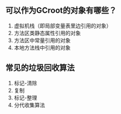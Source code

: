 ## 可以作为GCroot的对象有哪些？
1. 虚拟机栈（即局部变量表里边引用的对象）
2. 方法区类静态属性引用的对象
3. 方法区中常量引用的对象
4. 本地方法栈中引用的对象

## 常见的垃圾回收算法
1. 标记-清除
2. 复制
3. 标记-整理
4. 分代收集算法
